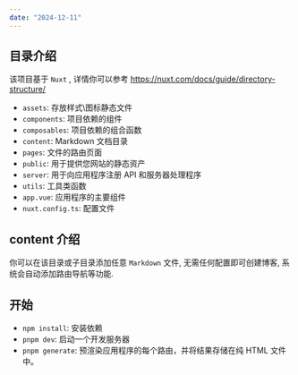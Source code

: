 ```yaml
---
date: "2024-12-11"
---
```


## 目录介绍

该项目基于 `Nuxt` , 详情你可以参考 <https://nuxt.com/docs/guide/directory-structure/>

+ `assets`: 存放样式\图标静态文件
+ `components`: 项目依赖的组件
+ `composables`: 项目依赖的组合函数
+ `content`: Markdown 文档目录
+ `pages`: 文件的路由页面
+ `public`: 用于提供您网站的静态资产
+ `server`: 用于向应用程序注册 API 和服务器处理程序
+ `utils`: 工具类函数
+ `app.vue`: 应用程序的主要组件
+ `nuxt.config.ts`: 配置文件

## content 介绍

你可以在该目录或子目录添加任意 `Markdown` 文件, 无需任何配置即可创建博客, 系统会自动添加路由导航等功能.

## 开始

+ `npm install`: 安装依赖
+ `pnpm dev`: 启动一个开发服务器
+ `pnpm generate`: 预渲染应用程序的每个路由，并将结果存储在纯 HTML 文件中。

